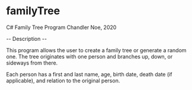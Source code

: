 # familyTree

C# Family Tree Program
Chandler Noe, 2020

*--* Description *--*

This program allows the user to create a family tree or generate a random one. The tree originates with one person and branches up, down, or sideways from there.

Each person has a first and last name, age, birth date, death date (if applicable), and relation to the original person.
